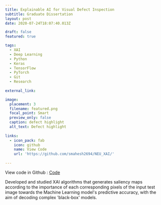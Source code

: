 ```yaml
---
title: Explainable AI for Visual Defect Inspection
subtitle: Graduate Dissertation
layout: post
date: 2020-07-24T18:07:40.013Z

draft: false
featured: true

tags:
  - XAI
  - Deep Learning
  - Python
  - Keras
  - TensorFlow
  - PyTorch
  - Git 
  - Research
  
external_link: 

image:
  placement: 3
  filename: featured.png
  focal_point: Smart
  preview_only: false
  caption: defect highlight
  alt_text: Defect highlight
  
links:
  - icon_pack: fab
    icon: github
    name: View Code 
    url: 'https://github.com/smahesh2694/NEU_XAI/'
  
---
```


View code in Github : [Code]([Code](https://github.com/smahesh2694/NEU_XAI/))

Developed and studied XAI algorithms that generates saliency maps according to the importance of each corresponding pixels of the input test image towards the Machine Learning model's predictive accuracy, with the aim of decoding complex 'black-box' models.


